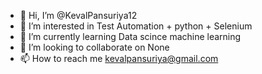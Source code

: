 - 👋 Hi, I’m @KevalPansuriya12
- 👀 I’m interested in Test Automation + python + Selenium
- 🌱 I’m currently learning Data scince machine learning
- 💞️ I’m looking to collaborate on None
- 📫 How to reach me kevalpansuriya@gmail.com

<!---
KevalPansuriya12/KevalPansuriya12 is a ✨ special ✨ repository because its `README.md` (this file) appears on your GitHub profile.
You can click the Preview link to take a look at your changes.
--->

